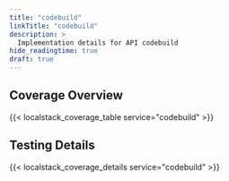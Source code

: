 ```yaml
---
title: "codebuild"
linkTitle: "codebuild"
description: >
  Implementation details for API codebuild
hide_readingtime: true
draft: true
---
```


## Coverage Overview
{{< localstack_coverage_table service="codebuild" >}}

## Testing Details
{{< localstack_coverage_details service="codebuild" >}}
